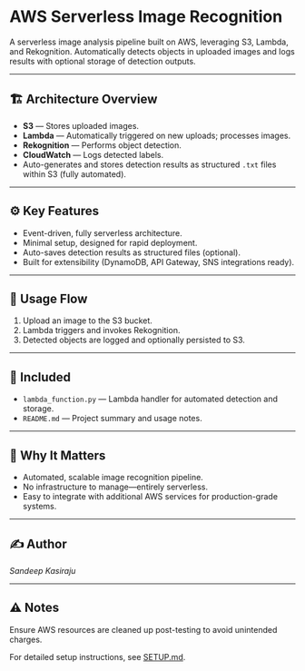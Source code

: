 # AWS Serverless Image Recognition

A serverless image analysis pipeline built on AWS, leveraging S3, Lambda, and Rekognition. Automatically detects objects in uploaded images and logs results with optional storage of detection outputs.

---

## 🏗️ Architecture Overview
- **S3** — Stores uploaded images.
- **Lambda** — Automatically triggered on new uploads; processes images.
- **Rekognition** — Performs object detection.
- **CloudWatch** — Logs detected labels.
- Auto-generates and stores detection results as structured `.txt` files within S3 (fully automated).


---

## ⚙️ Key Features
- Event-driven, fully serverless architecture.
- Minimal setup, designed for rapid deployment.
- Auto-saves detection results as structured files (optional).
- Built for extensibility (DynamoDB, API Gateway, SNS integrations ready).

---

## 🚀 Usage Flow
1. Upload an image to the S3 bucket.
2. Lambda triggers and invokes Rekognition.
3. Detected objects are logged and optionally persisted to S3.

---

## 📂 Included
- `lambda_function.py` — Lambda handler for automated detection and storage.
- `README.md` — Project summary and usage notes.

---

## 🎯 Why It Matters
- Automated, scalable image recognition pipeline.
- No infrastructure to manage—entirely serverless.
- Easy to integrate with additional AWS services for production-grade systems.

---

## ✍️ Author
*Sandeep Kasiraju*

---

## ⚠️ Notes
Ensure AWS resources are cleaned up post-testing to avoid unintended charges.


For detailed setup instructions, see [SETUP.md](./SETUP.md).
